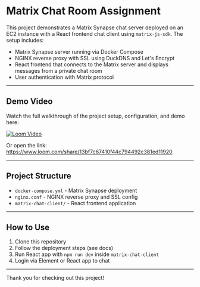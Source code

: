 # Matrix Chat Room Assignment

This project demonstrates a Matrix Synapse chat server deployed on an EC2 instance with a React frontend chat client using `matrix-js-sdk`. The setup includes:

- Matrix Synapse server running via Docker Compose
- NGINX reverse proxy with SSL using DuckDNS and Let's Encrypt
- React frontend that connects to the Matrix server and displays messages from a private chat room
- User authentication with Matrix protocol

---

## Demo Video

Watch the full walkthrough of the project setup, configuration, and demo here:

[![Loom Video](https://cdn.loom.com/sessions/thumbnails/13bf7c67410f44c794492c381ed11920-with-play.gif)](https://www.loom.com/share/13bf7c67410f44c794492c381ed11920)

Or open the link:  
https://www.loom.com/share/13bf7c67410f44c794492c381ed11920

---

## Project Structure

- `docker-compose.yml` - Matrix Synapse deployment
- `nginx.conf` - NGINX reverse proxy and SSL config
- `matrix-chat-client/` - React frontend application

---

## How to Use

1. Clone this repository
2. Follow the deployment steps (see docs)
3. Run React app with `npm run dev` inside `matrix-chat-client`
4. Login via Element or React app to chat

---

Thank you for checking out this project!
